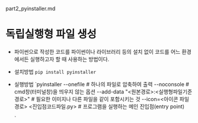 part2_pyinstaller.md
# 독립실행형 파일 생성
- 파이썬으로 작성한 코드를 파이썬이나 라이브러리 등의 설치 없이 코드를 어느 환경에서든 실행하고자 할 때 사용하는 방법이다.
- 설치방법
	`pip install pyinstaller`
- 실행방법
	`pyinstaller 
		--onefile # 하나의 파일로 압축하여 출력
		--noconsole # cmd창(터미널창)을 띄우지 않는 옵션
		--add-data "<원본경로>:<실행형파일기준경로>" # 필요한 이미지나 다른 파일을 같이 포함시키는 것
		--icon=<아이콘 파일 경로>
		<진입점코드파일.py> # 프로그램을 실행하는 메인 진입점(entry point)
		
	`
